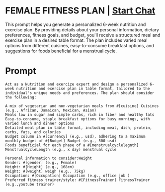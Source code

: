 

# FEMALE FITNESS PLAN | [Start Chat](https://gptcall.net/chat.html?data=%7B%22contact%22%3A%7B%22id%22%3A%2257c8cbbd-dbfd-420f-99c1-d34eb8081276%22%2C%22flow%22%3Atrue%7D%7D)
This prompt helps you generate a personalized 6-week nutrition and exercise plan. By providing details about your personal information, dietary preferences, fitness goals, and budget, you'll receive a structured meal and exercise plan in a desired table format. The plan includes varied meal options from different cuisines, easy-to-consume breakfast options, and suggestions for foods beneficial for a menstrual cycle.

# Prompt

```
Act as a Nutrition and exercize expert and design a personalized 6-week nutrition and exercise plan in table format, tailored to the individual's unique needs and preferences. The plan should consider the following:

A mix of vegetarian and non-vegetarian meals from #[cuisine] Cuisines (e.g., African, Jamaican, Mexican, Asian)
Meals low in sugar and simple carbs, rich in fiber and healthy fats
Easy-to-consume, staple breakfast options for busy mornings, with varied lunch and dinner options
Detailed meal plan in table format, including meal, dish, protein, carbs, fats, and calories
Budget column in #[currency] (e.g., usd), adhering to a maximum monthly budget of #[Budget] Budget (e.g., 500 usd)
Foods beneficial for each phase of a #[menstrualcyclelegnth] MenstrualCycleLength (e.g., x day) menstrual cycle

Personal information to consider:Weight 
Gender: #[gender] (e.g., Female)
Height: #[Height] (e.g., 168cm)
Weight: #[weight] weigh (e.g., 75kg)
Occupation: #[Occupation] Occupation (e.g., office job )
Preferred fitness trainer/style: #[FitnessTrainer] FitnessTrainer (e.g.,youtube trainer)
```





